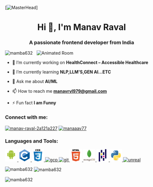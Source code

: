 [![MasterHead](https://cdn.dribbble.com/userupload/11765143/file/original-7df1b4bf9c790bd72127f8f38511c05d.jpg?resize=1024x1024&vertical=center)]
<h1 align="center">Hi 👋, I'm Manav Raval</h1>
<h3 align="center">A passionate frontend developer from India</h3>
<img align="right" alt="Animated Room" width="400" src="https://mir-s3-cdn-cf.behance.net/project_modules/fs/9bc27292880429.5e569ff84e4d0.gif">
<p align="left"> <img src="https://komarev.com/ghpvc/?username=mamba632&label=Profile%20views&color=0e75b6&style=flat" alt="mamba632" /> </p>

- 🔭 I’m currently working on **HealthConnect – Accessible Healthcare**

- 🌱 I’m currently learning **NLP,LLM'S,GEN AI...ETC**

- 💬 Ask me about **AI/ML**

- 📫 How to reach me **manavrvl979@gmail.com**

- ⚡ Fun fact **I am Funny**

<h3 align="left">Connect with me:</h3>
<p align="left">
<a href="https://linkedin.com/in/manav-raval-2a121a227" target="blank"><img align="center" src="https://raw.githubusercontent.com/rahuldkjain/github-profile-readme-generator/master/src/images/icons/Social/linked-in-alt.svg" alt="manav-raval-2a121a227" height="30" width="40" /></a>
<a href="https://instagram.com/manaaav77" target="blank"><img align="center" src="https://raw.githubusercontent.com/rahuldkjain/github-profile-readme-generator/master/src/images/icons/Social/instagram.svg" alt="manaaav77" height="30" width="40" /></a>
</p>

<h3 align="left">Languages and Tools:</h3>
<p align="left"> <a href="https://developer.android.com" target="_blank" rel="noreferrer"> <img src="https://raw.githubusercontent.com/devicons/devicon/master/icons/android/android-original-wordmark.svg" alt="android" width="40" height="40"/> </a> <a href="https://www.cprogramming.com/" target="_blank" rel="noreferrer"> <img src="https://raw.githubusercontent.com/devicons/devicon/master/icons/c/c-original.svg" alt="c" width="40" height="40"/> </a> <a href="https://www.w3schools.com/css/" target="_blank" rel="noreferrer"> <img src="https://raw.githubusercontent.com/devicons/devicon/master/icons/css3/css3-original-wordmark.svg" alt="css3" width="40" height="40"/> </a> <a href="https://cloud.google.com" target="_blank" rel="noreferrer"> <img src="https://www.vectorlogo.zone/logos/google_cloud/google_cloud-icon.svg" alt="gcp" width="40" height="40"/> </a> <a href="https://git-scm.com/" target="_blank" rel="noreferrer"> <img src="https://www.vectorlogo.zone/logos/git-scm/git-scm-icon.svg" alt="git" width="40" height="40"/> </a> <a href="https://www.w3.org/html/" target="_blank" rel="noreferrer"> <img src="https://raw.githubusercontent.com/devicons/devicon/master/icons/html5/html5-original-wordmark.svg" alt="html5" width="40" height="40"/> </a> <a href="https://www.mongodb.com/" target="_blank" rel="noreferrer"> <img src="https://raw.githubusercontent.com/devicons/devicon/master/icons/mongodb/mongodb-original-wordmark.svg" alt="mongodb" width="40" height="40"/> </a> <a href="https://pandas.pydata.org/" target="_blank" rel="noreferrer"> <img src="https://raw.githubusercontent.com/devicons/devicon/2ae2a900d2f041da66e950e4d48052658d850630/icons/pandas/pandas-original.svg" alt="pandas" width="40" height="40"/> </a> <a href="https://www.python.org" target="_blank" rel="noreferrer"> <img src="https://raw.githubusercontent.com/devicons/devicon/master/icons/python/python-original.svg" alt="python" width="40" height="40"/> </a> <a href="https://unrealengine.com/" target="_blank" rel="noreferrer"> <img src="https://raw.githubusercontent.com/kenangundogan/fontisto/036b7eca71aab1bef8e6a0518f7329f13ed62f6b/icons/svg/brand/unreal-engine.svg" alt="unreal" width="40" height="40"/> </a> </p>

<p><img align="left" src="https://github-readme-stats.vercel.app/api/top-langs?username=mamba632&show_icons=true&locale=en&layout=compact" alt="mamba632" /></p>

<p>&nbsp;<img align="center" src="https://github-readme-stats.vercel.app/api?username=mamba632&show_icons=true&locale=en" alt="mamba632" /></p>

<p><img align="center" src="https://github-readme-streak-stats.herokuapp.com/?user=mamba632&" alt="mamba632" /></p>

